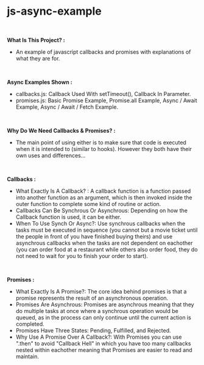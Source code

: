 # js-async-example

<br>

**What Is This Project? :**

- An example of javascript callbacks and promises with explanations of what they are for.

<br>

**Async Examples Shown :**

- callbacks.js: Callback Used With setTimeout(), Callback In Parameter.
- promises.js: Basic Promise Example, Promise.all Example, Async / Await Example, Async / Await / Fetch Example.

<br>

**Why Do We Need Callbacks & Promises? :**

-  The main point of using either is to make sure that code is executed when it is intended to
(similar to hooks). However they both have their own uses and differences...

<br>

**Callbacks :**

- What Exactly Is A Callback? : A callback function is a function passed into another function as an argument, 
which is then invoked inside the outer function to complete some kind of routine or action.
- Callbacks Can Be Synchrous Or Asynchrous: Depending on how the Callback function is used, it can be either.
- When To Use Synch Or Async?: Use synchrous callbacks when the tasks must be executed in sequence (you cannot but a movie ticket until
the people in front of you have finished buying theirs) and use asynchrous callbacks when the tasks are not dependent on eachother 
(you can order food at a restaurant while others also order food, they do not need to wait for you to finish your order to start).

<br>

**Promises :**

- What Exactly Is A Promise?: The core idea behind promises is that a promise represents the result of an asynchronous operation.
- Promises Are Asynchrous: Promises are asynchrous meaning that they do multiple tasks at once where a synchrous operation would be queued,
as in the process can only continue until the current action is completed.
- Promises Have Three States: Pending, Fulfilled, and Rejected.
- Why Use A Promise Over A Callback?: With Promises you can use ".then" to avoid "Callback Hell" in which you have too many callbacks nested within 
eachother meaning that Promises are easier to read and maintain.
